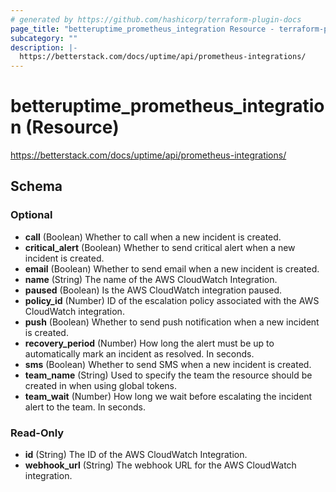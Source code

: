 ```yaml
---
# generated by https://github.com/hashicorp/terraform-plugin-docs
page_title: "betteruptime_prometheus_integration Resource - terraform-provider-better-uptime"
subcategory: ""
description: |-
  https://betterstack.com/docs/uptime/api/prometheus-integrations/
---
```


# betteruptime_prometheus_integration (Resource)

https://betterstack.com/docs/uptime/api/prometheus-integrations/



<!-- schema generated by tfplugindocs -->
## Schema

### Optional

- **call** (Boolean) Whether to call when a new incident is created.
- **critical_alert** (Boolean) Whether to send critical alert when a new incident is created.
- **email** (Boolean) Whether to send email when a new incident is created.
- **name** (String) The name of the AWS CloudWatch Integration.
- **paused** (Boolean) Is the AWS CloudWatch integration paused.
- **policy_id** (Number) ID of the escalation policy associated with the AWS CloudWatch integration.
- **push** (Boolean) Whether to send push notification when a new incident is created.
- **recovery_period** (Number) How long the alert must be up to automatically mark an incident as resolved. In seconds.
- **sms** (Boolean) Whether to send SMS when a new incident is created.
- **team_name** (String) Used to specify the team the resource should be created in when using global tokens.
- **team_wait** (Number) How long we wait before escalating the incident alert to the team. In seconds.

### Read-Only

- **id** (String) The ID of the AWS CloudWatch Integration.
- **webhook_url** (String) The webhook URL for the AWS CloudWatch integration.


